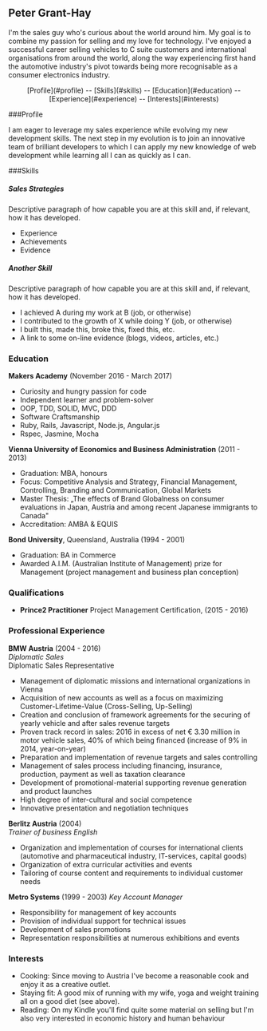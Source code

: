 ## Peter Grant-Hay

I'm the sales guy who's curious about the world around him. My goal is to combine my passion for selling and my love for technology. I've enjoyed a successful career selling vehicles to C suite customers and international organisations from around the world, along the way experiencing first hand the automotive industry's pivot towards being more recognisable as a consumer electronics industry.   

<center>[Profile](#profile) -- [Skills](#skills) -- [Education](#education) -- [Experience](#experience) -- [Interests](#interests)</center>

###<a name="profile">Profile</a>

I am eager to leverage my sales experience while evolving my new development skills. The next step in my evolution is to join an innovative team of brilliant developers to which I can apply my new knowledge of web development while learning all I can as quickly as I can.

###<a name="skills">Skills</a>
##### Sales Strategies

Descriptive paragraph of how capable you are at this skill and, if relevant, how it has developed.

- Experience
- Achievements
- Evidence

##### Another Skill

Descriptive paragraph of how capable you are at this skill and, if relevant, how it has developed.

- I achieved A during my work at B (job, or otherwise)
- I contributed to the growth of X while doing Y (job, or otherwise)
- I built this, made this, broke this, fixed this, etc.
- A link to some on-line evidence (blogs, videos, articles, etc.)

### <a name="education">Education</a>

**Makers Academy** (November 2016 - March 2017)
- Curiosity and hungry passion for code
- Independent learner and problem-solver
- OOP, TDD, SOLID, MVC, DDD
- Software Craftsmanship
- Ruby, Rails, Javascript, Node.js, Angular.js
- Rspec, Jasmine, Mocha

**Vienna University of Economics and Business Administration** (2011 - 2013)
- Graduation: MBA, honours
- Focus: Competitive Analysis and Strategy, Financial Management, Controlling, Branding and Communication, Global Markets
- Master Thesis: „The effects of Brand Globalness on consumer evaluations in Japan, Austria and among recent Japanese immigrants to Canada"
- Accreditation: AMBA & EQUIS

**Bond University**, Queensland, Australia (1994 - 2001)
- Graduation: BA in Commerce
- Awarded A.I.M. (Australian Institute of Management) prize for Management (project management and business plan conception)

### Qualifications
- **Prince2 Practitioner** Project Management Certification,  (2015 - 2016)

### <a name="experience">Professional Experience</a>

**BMW Austria** (2004 - 2016)    
*Diplomatic Sales*  
Diplomatic Sales Representative
- Management of diplomatic missions and international organizations in Vienna
- Acquisition of new accounts as well as a focus on maximizing Customer-Lifetime-Value (Cross-Selling, Up-Selling)
- Creation and conclusion of framework agreements for the securing of yearly vehicle and after sales revenue targets
- Proven track record in sales: 2016 in excess of net € 3.30 million in motor vehicle sales, 40% of which being financed (increase of 9% in 2014, year-on-year)
- Preparation and implementation of revenue targets and sales controlling
- Management of sales process including financing, insurance, production, payment as well as taxation clearance
- Development of promotional-material supporting revenue generation and product launches
- High degree of inter-cultural and social competence
- Innovative presentation and negotiation techniques

**Berlitz Austria** (2004)   
*Trainer of business English*
- Organization and implementation of courses for international clients (automotive and pharmaceutical industry, IT-services, capital goods)  
- Organization of extra curricular activities and events
- Tailoring of course content and requirements to individual customer needs

**Metro Systems** (1999 - 2003)
*Key Account Manager*
- Responsibility for management of key accounts
- Provision of individual support for technical issues
- Development of sales promotions
- Representation responsibilities at numerous exhibitions and events

### Interests
- Cooking: Since moving to Austria I've become a reasonable cook and enjoy it as a creative outlet.
- Staying fit: A good mix of running with my wife, yoga and weight training all on a good diet (see above).
- Reading: On my Kindle you'll find quite some material on selling but I'm also very interested in economic history and human behaviour   
